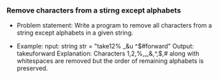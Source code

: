 ### Remove characters from a stirng except alphabets

- Problem statement: Write a program to remove all characters from a string except alphabets in a given string.

- Example:
  nput: string str = "take12% _&u ^$#forward"
  Output: takeuforward
  Explanation:
  Characters 1,2,%,_,&,^,$,# along with whitespaces are
  removed but the order of remaining alphabets is preserved.
